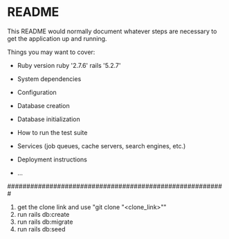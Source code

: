 # README

This README would normally document whatever steps are necessary to get the
application up and running.

Things you may want to cover:

* Ruby version
ruby '2.7.6'
rails '5.2.7'

* System dependencies

* Configuration

* Database creation

* Database initialization

* How to run the test suite

* Services (job queues, cache servers, search engines, etc.)

* Deployment instructions

* ...

#########################################################
1. get the clone link and use "git clone "<clone_link>""
2. run rails db:create
3. run rails db:migrate
4. run rails db:seed
